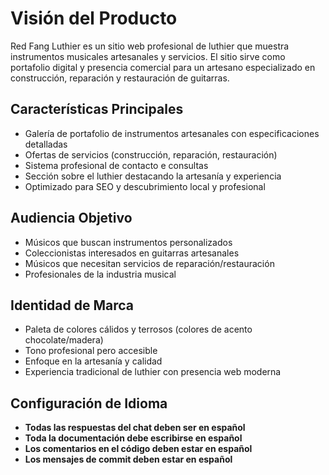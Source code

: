 # Visión del Producto

Red Fang Luthier es un sitio web profesional de luthier que muestra instrumentos musicales artesanales y servicios. El sitio sirve como portafolio digital y presencia comercial para un artesano especializado en construcción, reparación y restauración de guitarras.

## Características Principales
- Galería de portafolio de instrumentos artesanales con especificaciones detalladas
- Ofertas de servicios (construcción, reparación, restauración)
- Sistema profesional de contacto e consultas
- Sección sobre el luthier destacando la artesanía y experiencia
- Optimizado para SEO y descubrimiento local y profesional

## Audiencia Objetivo
- Músicos que buscan instrumentos personalizados
- Coleccionistas interesados en guitarras artesanales
- Músicos que necesitan servicios de reparación/restauración
- Profesionales de la industria musical

## Identidad de Marca
- Paleta de colores cálidos y terrosos (colores de acento chocolate/madera)
- Tono profesional pero accesible
- Enfoque en la artesanía y calidad
- Experiencia tradicional de luthier con presencia web moderna

## Configuración de Idioma
- **Todas las respuestas del chat deben ser en español**
- **Toda la documentación debe escribirse en español**
- **Los comentarios en el código deben estar en español**
- **Los mensajes de commit deben estar en español**